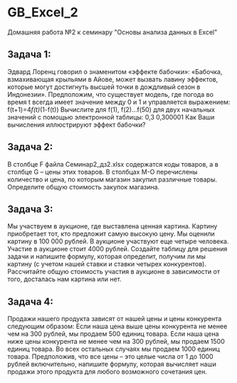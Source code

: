 # GB_Excel_2
Домашняя работа №2 к семинару "Основы анализа данных в Excel"

## Задача 1: 
Эдвард Лоренц говорил о знаменитом «эффекте бабочки»: 
«Бабочка, взмахивающая крыльями в Айове, может вызвать лавину эффектов, которые могут достигнуть высшей точки в дождливый сезон в Индонезии».
Предположим, что существует модель, где погода во время t всегда имеет значение между 0 и 1 и управляется выражением:
f(t+1)=4*f(t)*(1-f(t))
Вычислите для f(1), f(2)…f(50) для двух начальных значений с помощью электронной таблицы:
0,3
0,300001
Как Ваши вычисления иллюстрируют эффект бабочки?

## Задача 2:
В столбце F файла Cеминар2_дз2.xlsx содержатся коды товаров, а в столбце G – цены этих товаров. 
В столбцах М-О перечислены количество и цена, по которым магазин закупил различные товары. Определите общую стоимость закупок магазина.

## Задача 3:
Мы участвуем в аукционе, где выставлена ценная картина. 
Картину приобретает тот, кто предложит самую высокую цену. 
Мы оценили картину в 100 000 рублей. 
В аукционе участвуют еще четыре человека. 
Участие в аукционе стоит 4000 рублей.
Создайте таблицу для решения задачи и напишите формулу, которая определит, получим ли мы картину (с учетом нашей ставки и ставки четырех конкурентов).
Рассчитайте общую стоимость участия в аукционе в зависимости от того, досталась нам картина или нет.

## Задача 4:
Продажи нашего продукта зависят от нашей цены и цены конкурента следующим образом:
Если наша цена выше цены конкурента не менее чем на 300 рублей, мы продаем 500 единиц товара.
Если наша цена ниже цены конкурента не менее чем на 300 рублей, мы продаем 1500 единиц товара.
Во всех остальных случаях мы продаем 1000 единиц товара.
Предположив, что все цены – это целые числа от 1 до 1000  рублей включительно, напишите формулу, которая вычисляет наши продажи этого продукта для любого возможного сочетания цен.

